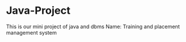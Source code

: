 # Java-Project
This is our mini project of java and dbms
Name: Training and placement management system
